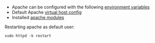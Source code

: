 * Apache can be configured with the following [environment variables](https://github.com/anaxexp/php-apache#environment-variables)
* Default Apache [virtual host config](https://github.com/anaxexp/php-apache/blob/master/templates/vhost.conf.tpl)
* Installed [apache modules](https://github.com/anaxexp/apache/blob/master/test/apache_modules) 

Restarting apache as default user:

```shell
sudo httpd -k restart
```
